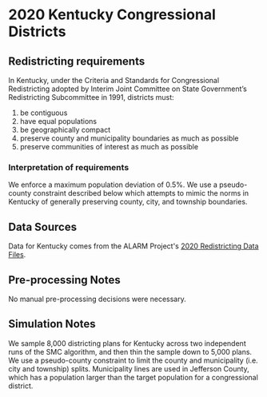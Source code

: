 # 2020 Kentucky Congressional Districts

## Redistricting requirements
In Kentucky, under the Criteria and Standards for Congressional Redistricting adopted by Interim Joint Committee on State Government’s Redistricting Subcommittee in 1991, districts must:

1. be contiguous
2. have equal populations
3. be geographically compact
4. preserve county and municipality boundaries as much as possible
5. preserve communities of interest as much as possible

### Interpretation of requirements
We enforce a maximum population deviation of 0.5%. We use a pseudo-county constraint described below which attempts to mimic the norms in Kentucky of generally preserving county, city, and township boundaries.

## Data Sources
Data for Kentucky comes from the ALARM Project's [2020 Redistricting Data Files](https://alarm-redist.github.io/posts/2021-08-10-census-2020/).

## Pre-processing Notes
No manual pre-processing decisions were necessary.

## Simulation Notes
We sample 8,000 districting plans for Kentucky across two independent runs of the SMC algorithm, and then thin the sample down to 5,000 plans.
We use a pseudo-county constraint to limit the county and municipality (i.e. city and township) splits. Municipality lines are used in Jefferson County, which has a population larger than the target population for a congressional district.
